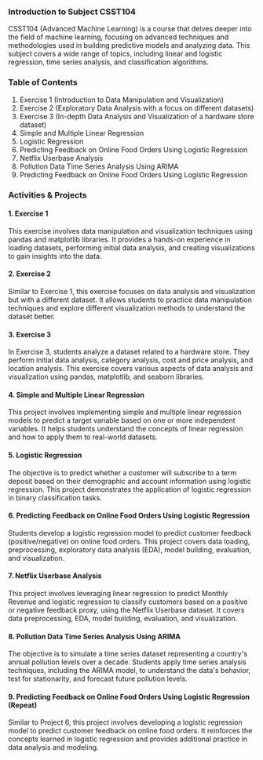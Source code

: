 ### Introduction to Subject CSST104

CSST104 (Advanced Machine Learning) is a course that delves deeper into the field of machine learning, focusing on advanced techniques and methodologies used in building predictive models and analyzing data. This subject covers a wide range of topics, including linear and logistic regression, time series analysis, and classification algorithms.

### Table of Contents

1. Exercise 1 (Introduction to Data Manipulation and Visualization)
2. Exercise 2 (Exploratory Data Analysis with a focus on different datasets)
3. Exercise 3 (In-depth Data Analysis and Visualization of a hardware store dataset)
4. Simple and Multiple Linear Regression
5. Logistic Regression
6. Predicting Feedback on Online Food Orders Using Logistic Regression
7. Netflix Userbase Analysis
8. Pollution Data Time Series Analysis Using ARIMA
9. Predicting Feedback on Online Food Orders Using Logistic Regression

### Activities & Projects

#### 1. Exercise 1
This exercise involves data manipulation and visualization techniques using pandas and matplotlib libraries. It provides a hands-on experience in loading datasets, performing initial data analysis, and creating visualizations to gain insights into the data.

#### 2. Exercise 2
Similar to Exercise 1, this exercise focuses on data analysis and visualization but with a different dataset. It allows students to practice data manipulation techniques and explore different visualization methods to understand the dataset better.

#### 3. Exercise 3
In Exercise 3, students analyze a dataset related to a hardware store. They perform initial data analysis, category analysis, cost and price analysis, and location analysis. This exercise covers various aspects of data analysis and visualization using pandas, matplotlib, and seaborn libraries.

#### 4. Simple and Multiple Linear Regression
This project involves implementing simple and multiple linear regression models to predict a target variable based on one or more independent variables. It helps students understand the concepts of linear regression and how to apply them to real-world datasets.

#### 5. Logistic Regression
The objective is to predict whether a customer will subscribe to a term deposit based on their demographic and account information using logistic regression. This project demonstrates the application of logistic regression in binary classification tasks.

#### 6. Predicting Feedback on Online Food Orders Using Logistic Regression
Students develop a logistic regression model to predict customer feedback (positive/negative) on online food orders. This project covers data loading, preprocessing, exploratory data analysis (EDA), model building, evaluation, and visualization.

#### 7. Netflix Userbase Analysis
This project involves leveraging linear regression to predict Monthly Revenue and logistic regression to classify customers based on a positive or negative feedback proxy, using the Netflix Userbase dataset. It covers data preprocessing, EDA, model building, evaluation, and visualization.

#### 8. Pollution Data Time Series Analysis Using ARIMA
The objective is to simulate a time series dataset representing a country's annual pollution levels over a decade. Students apply time series analysis techniques, including the ARIMA model, to understand the data's behavior, test for stationarity, and forecast future pollution levels.

#### 9. Predicting Feedback on Online Food Orders Using Logistic Regression (Repeat)
Similar to Project 6, this project involves developing a logistic regression model to predict customer feedback on online food orders. It reinforces the concepts learned in logistic regression and provides additional practice in data analysis and modeling.
